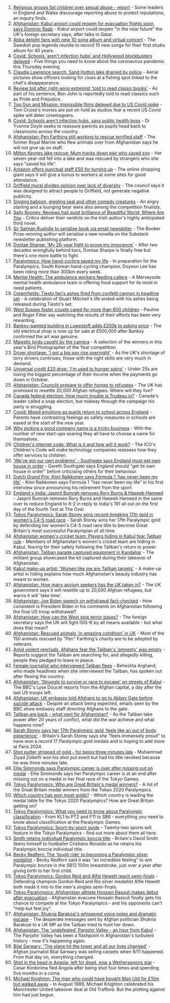 1. [Religious groups fail children over sexual abuse - report](https://www.bbc.co.uk/news/uk-58420270?at_medium=RSS&at_campaign=KARANGA) - Some leaders in England and Wales discourage reporting abuse to protect reputations, an inquiry finds.
2. [Afghanistan: Kabul airport could reopen for evacuation flights soon, says Dominic Raab](https://www.bbc.co.uk/news/uk-58417078?at_medium=RSS&at_campaign=KARANGA) - Kabul airport could reopen "in the near future" the UK's foreign secretary says, after talks in Qatar.
3. [Abba delight fans with new 10-song album and virtual concert](https://www.bbc.co.uk/news/entertainment-arts-58423452?at_medium=RSS&at_campaign=KARANGA) - The Swedish pop legends reunite to record 10 new songs for their first studio album for 40 years.
4. [Covid: Schools 'aren't infection hubs' and Hollywood blockbusters delayed](https://www.bbc.co.uk/news/uk-58423790?at_medium=RSS&at_campaign=KARANGA) - Five things you need to know about the coronavirus pandemic this Thursday evening.
5. [Claudia Lawrence search: Sand Hutton lake drained by police](https://www.bbc.co.uk/news/uk-england-york-north-yorkshire-58420931?at_medium=RSS&at_campaign=KARANGA) - Aerial pictures show officers looking for clues at a fishing spot linked to the chef's disappearance.
6. [Review bid after right-wing extremist 'told to read classic books'](https://www.bbc.co.uk/news/uk-england-leicestershire-58425648?at_medium=RSS&at_campaign=KARANGA) - As part of his sentence, Ben John is reportedly told to read classics such as Pride and Prejudice.
7. [Top Gun and Mission: Impossible films delayed due to US Covid spike](https://www.bbc.co.uk/news/entertainment-arts-58419680?at_medium=RSS&at_campaign=KARANGA) - Tom Cruise's movies are put on hold as studios fear a recent US Covid spike will deter cinemagoers.
8. [Covid: Schools aren't infection hubs, says public health boss](https://www.bbc.co.uk/news/uk-58418767?at_medium=RSS&at_campaign=KARANGA) - Dr Yvonne Doyle seeks to reassure parents as pupils head back to classrooms across the country.
9. [Afghanistan: Pen Farthing still working to rescue terrified staff](https://www.bbc.co.uk/news/uk-england-essex-58420839?at_medium=RSS&at_campaign=KARANGA) - The former Royal Marine who flew animals over from Afghanistan says he will not give up on staff.
10. [Milton Keynes lake rescue: Mum tracks down pair who saved son](https://www.bbc.co.uk/news/uk-england-beds-bucks-herts-58320026?at_medium=RSS&at_campaign=KARANGA) - Her seven-year-old fell into a lake and was rescued by strangers who she says "saved his life".
11. [Amazon offers punctual staff £50 for turning up](https://www.bbc.co.uk/news/business-58414875?at_medium=RSS&at_campaign=KARANGA) - The online shopping giant says it will give a bonus to workers at some sites for good attendance.
12. [Driffield mural divides opinion over lack of diversity](https://www.bbc.co.uk/news/uk-england-humber-58419692?at_medium=RSS&at_campaign=KARANGA) - The council says it was designed to attract people to Driffield, not generate negative publicity.
13. [Singing baboon, giggling seal and other comedy creatures](https://www.bbc.co.uk/news/in-pictures-58402306?at_medium=RSS&at_campaign=KARANGA) - An angry starling and a lounging bear were also among the competition finalists.
14. [Sally Rooney: Reviews hail quiet brilliance of Beautiful World, Where Are You](https://www.bbc.co.uk/news/entertainment-arts-58423253?at_medium=RSS&at_campaign=KARANGA) - Critics deliver their verdicts on the Irish author's highly anticipated third novel.
15. [Sir Salman Rushdie to serialise book via email newsletter](https://www.bbc.co.uk/news/technology-58420242?at_medium=RSS&at_campaign=KARANGA) - The Booker Prize-winning author will serialise a new novella on the Substack newsletter publishing platform.
16. [Dontae Sharpe: 'My 26-year fight to prove my innocence'](https://www.bbc.co.uk/news/world-us-canada-58413322?at_medium=RSS&at_campaign=KARANGA) - After two decades wrongfully behind bars, Dontae Sharpe is finally free but there's one more battle to fight.
17. [Paralympics: How hand-cycling saved my life](https://www.bbc.co.uk/news/disability-58411394?at_medium=RSS&at_campaign=KARANGA) - In preparation for the Paralympics, South Korean hand-cycling champion, Doyeon Lee has been riding more than 300km every week.
18. [Mental Health: The ambulance workers feeding callers](https://www.bbc.co.uk/news/stories-58412481?at_medium=RSS&at_campaign=KARANGA) - A Merseyside mental health ambulance team is offering food support for its most in need patients.
19. [Creamfields: Tiesto fan's ashes fired from confetti cannon in headline set](https://www.bbc.co.uk/news/uk-england-merseyside-58409876?at_medium=RSS&at_campaign=KARANGA) - A celebration of Stuart Mitchell's life ended with his ashes being released during Tiesto's set.
20. [West Sussex foster couple cared for more than 600 children](https://www.bbc.co.uk/news/uk-england-sussex-58412812?at_medium=RSS&at_campaign=KARANGA) - Pauline and Roger Fitter say watching the results of their efforts has been very rewarding.
21. [Banksy-painted building in Lowestoft adds £200k to asking price](https://www.bbc.co.uk/news/uk-england-suffolk-58412561?at_medium=RSS&at_campaign=KARANGA) - The old electrical shop is now up for sale at £500,000 after Banksy confirmed the art was genuine.
22. [Majestic birds caught by the camera](https://www.bbc.co.uk/news/in-pictures-58396228?at_medium=RSS&at_campaign=KARANGA) - A selection of the winners in this year's Bird Photographer of the Year competition.
23. [Driver shortage: 'I got a big pay rise overnight'](https://www.bbc.co.uk/news/business-58394903?at_medium=RSS&at_campaign=KARANGA) - As the UK's shortage of lorry drivers continues, those with the right skills are very much in demand.
24. [Universal credit £20 drop: 'I'm used to hunger pains'](https://www.bbc.co.uk/news/newsbeat-58186978?at_medium=RSS&at_campaign=KARANGA) - Under 25s are losing the biggest percentage of their income when the payments go down in October.
25. [Afghanistan: Councils prepare to offer homes to refugees](https://www.bbc.co.uk/news/uk-politics-58426788?at_medium=RSS&at_campaign=KARANGA) - The UK has promised to resettle 20,000 Afghan refugees. Where will they live?
26. [Canada federal election: How much trouble is Trudeau in?](https://www.bbc.co.uk/news/world-us-canada-58389802?at_medium=RSS&at_campaign=KARANGA) - Canada's leader called a snap election, but midway through the campaign his party is struggling.
27. [Covid: Mixed emotions as pupils return to school across England](https://www.bbc.co.uk/news/education-58394420?at_medium=RSS&at_campaign=KARANGA) - Parents have contrasting feelings as safety measures in schools are eased at the start of the new year.
28. [Why picking a good company name is a tricky business](https://www.bbc.co.uk/news/business-58395924?at_medium=RSS&at_campaign=KARANGA) - With the number of new start-ups soaring they all have to choose a name for themselves.
29. [Children's internet code: What is it and how will it work?](https://www.bbc.co.uk/news/technology-58396004?at_medium=RSS&at_campaign=KARANGA) - The ICO's Children's Code will make technology companies reassess how they offer services to children.
30. ['We've got our own problems' - Southgate says England must get own house in order](https://www.bbc.co.uk/sport/football/58418699?at_medium=RSS&at_campaign=KARANGA) - Gareth Southgate says England should "get its own house in order" before criticising others for their behaviour.
31. [Dutch Grand Prix: Kimi Raikkonen says Formula 1 'has never been my life'](https://www.bbc.co.uk/sport/formula1/58371856?at_medium=RSS&at_campaign=KARANGA) - Kimi Raikkonen says Formula 1 "has never been my life" in his first interview since announcing his retirement from the sport.
32. [England v India: Jasprit Bumrah removes Rory Burns & Haseeb Hameed](https://www.bbc.co.uk/sport/av/cricket/58428036?at_medium=RSS&at_campaign=KARANGA) - Jasprit Bumrah removes Rory Burns and Haseeb Hameed in the same over to reduce England to 6-2 in reply to India's 191 all out on the first day of the fourth Test at The Oval.
33. [Tokyo Paralympics: Sarah Storey wins record-breaking 17th gold in women's C4-5 road race](https://www.bbc.co.uk/sport/av/disability-sport/58419399?at_medium=RSS&at_campaign=KARANGA) - Sarah Storey wins her 17th Paralympic gold by defending her women's C4-5 road race title to become Great Britain's most successful Paralympian of all time.
34. [Afghanistan women's cricket team: Players hiding in Kabul fear Taliban rule](https://www.bbc.co.uk/sport/cricket/58396310?at_medium=RSS&at_campaign=KARANGA) - Members of Afghanistan's women's cricket team are hiding in Kabul, fearing for their safety following the Taliban's return to power.
35. [Afghanistan: Taliban parade captured equipment in Kandahar](https://www.bbc.co.uk/news/world-asia-58413817?at_medium=RSS&at_campaign=KARANGA) - The militant group showcased the kit captured during their takeover of Afghanistan.
36. [Kabul make-up artist: 'Women like me are Taliban targets'](https://www.bbc.co.uk/news/stories-58388333?at_medium=RSS&at_campaign=KARANGA) - A make-up artist in hiding explains how much Afghanistan's beauty industry has meant to women.
37. [Afghanistan: How many asylum seekers has the UK taken in?](https://www.bbc.co.uk/news/uk-58245684?at_medium=RSS&at_campaign=KARANGA) - The UK government says it will resettle up to 20,000 Afghan refugees, but warns it will 'take time'.
38. [Afghanistan: Joe Biden speech on withdrawal fact-checked](https://www.bbc.co.uk/news/58412530?at_medium=RSS&at_campaign=KARANGA) - How consistent is President Biden in his comments on Afghanistan following the final US troop withdrawal?
39. [Afghanistan: How can the West stop terror bases?](https://www.bbc.co.uk/news/uk-58395371?at_medium=RSS&at_campaign=KARANGA) - The foreign secretary says the UK will fight ISIS-K by all means available - but what does that mean?
40. [Afghanistan: Rescued animals 'in amazing condition' in UK](https://www.bbc.co.uk/news/uk-england-essex-58409613?at_medium=RSS&at_campaign=KARANGA) - Most of the 150 animals rescued by "Pen" Farthing's charity are to be adopted by veterans.
41. [Amid violent reprisals, Afghans fear the Taliban's 'amnesty' was empty](https://www.bbc.co.uk/news/world-asia-58395954?at_medium=RSS&at_campaign=KARANGA) - Reports suggest the Taliban are searching for, and allegedly killing, people they pledged to leave in peace.
42. [Female journalist who interviewed Taliban flees](https://www.bbc.co.uk/news/world-58401364?at_medium=RSS&at_campaign=KARANGA) - Beheshta Arghand, who made headlines when she interviewed the Taliban, has spoken out after fleeing the country.
43. [Afghanistan: 'Struggle to survive or race to escape' on streets of Kabul](https://www.bbc.co.uk/news/world-asia-58393245?at_medium=RSS&at_campaign=KARANGA) - The BBC's Lyse Doucet reports from the Afghan capital, a day after the last US troops left.
44. [Afghanistan: UK embassy told Afghans to go to Abbey Gate before suicide attack](https://www.bbc.co.uk/news/uk-58403047?at_medium=RSS&at_campaign=KARANGA) - Despite an attack being expected, emails seen by the BBC show embassy staff directing Afghans to the gate.
45. [Taliban are back - what next for Afghanistan?](https://www.bbc.co.uk/news/world-asia-49192495?at_medium=RSS&at_campaign=KARANGA) - As the Taliban take power after 20 years of conflict, what did the war achieve and what happens now?
46. [Sarah Storey says her 17th Paralympic gold 'feels like an out of body experience'](https://www.bbc.co.uk/sport/disability-sport/58418157?at_medium=RSS&at_campaign=KARANGA) - Britain's Sarah Storey says she "feels immensely proud" to have won a record 17 Paralympic gold medals and is hoping to add more at Paris 2024.
47. [Shot putter stripped of gold - for being three minutes late](https://www.bbc.co.uk/news/world-asia-58405211?at_medium=RSS&at_campaign=KARANGA) - Muhammad Ziyad Zolkefli won his shot put event but had his title revoked because he was three minutes late.
48. [Ellie Simmonds says Paralympic career is over after missing out on medal](https://www.bbc.co.uk/sport/disability-sport/58419571?at_medium=RSS&at_campaign=KARANGA) - Ellie Simmonds says her Paralympic career is at an end after missing out on a medal in her final race of the Tokyo Games.
49. [Tokyo Paralympics: Who are Great Britain's medal winners?](https://www.bbc.co.uk/sport/disability-sport/58267875?at_medium=RSS&at_campaign=KARANGA) - A list of the Great Britain medal winners from the Tokyo 2020 Paralympics.
50. [Which country has won most golds?](https://www.bbc.co.uk/sport/disability-sport/58267874?at_medium=RSS&at_campaign=KARANGA) - Which country is leading the medal table for the Tokyo 2020 Paralympics? How are Great Britain getting on?
51. [Tokyo Paralympics: What you need to know about Paralympic classification](https://www.bbc.co.uk/sport/disability-sport/57396986?at_medium=RSS&at_campaign=KARANGA) - From KL1 to PT2 and F11 to SB6 - everything you need to know about classification at the Paralympic Games.
52. [Tokyo Paralympics: Sport-by-sport guide](https://www.bbc.co.uk/sport/disability-sport/58228171?at_medium=RSS&at_campaign=KARANGA) - Twenty-two sports will feature in the Tokyo Paralympics - find out more about them all here.
53. [Smith retains individual Paralympic boccia title](https://www.bbc.co.uk/sport/disability-sport/58405624?at_medium=RSS&at_campaign=KARANGA) - Britain's David Smith likens himself to footballer Cristiano Ronaldo as he retains his Paralympic boccia individual title.
54. [Becky Redfern: The 'tough ride' to becoming a Paralympic silver medallist](https://www.bbc.co.uk/sport/disability-sport/58411534?at_medium=RSS&at_campaign=KARANGA) - Becky Redfern said it was "an incredible feeling" to win Paralympic bronze in the SB13 100m breaststroke, just over a year after giving birth to her first child.
55. [Tokyo Paralympics: Gordon Reid and Alfie Hewett reach semi-finals](https://www.bbc.co.uk/sport/disability-sport/58405628?at_medium=RSS&at_campaign=KARANGA) - Defending champion Gordon Reid and Rio silver medallist Alfie Hewett both made it into to the men's singles semi-finals.
56. [Tokyo Paralympics: Afghanistan athlete Hossain Rasouli makes debut after evacuation](https://www.bbc.co.uk/sport/disability-sport/58394964?at_medium=RSS&at_campaign=KARANGA) - Afghanistan evacuee Hossain Rasouli finally gets his chance to compete at the Tokyo Paralympics - and his opponents can't "help but feel joy".
57. [Afghanistan: Shukria Barakzai's whispered voice notes and dramatic escape](https://www.bbc.co.uk/news/world-asia-58345901?at_medium=RSS&at_campaign=KARANGA) - The desperate messages sent by Afghan politician Shukria Barakzai to a UK MP as the Taliban tried to hunt her down.
58. [Afghanistan: The 'undefeated' Panjshir Valley - an hour from Kabul](https://www.bbc.co.uk/news/world-asia-58329527?at_medium=RSS&at_campaign=KARANGA) - The Panjshir Valley has been a flashpoint in Afghanistan's turbulent history - now it's happening again.
59. [Bilal Sarwary: 'The plane hit the tower and all our lives changed'](https://www.bbc.co.uk/news/world-south-asia-58071592?at_medium=RSS&at_campaign=KARANGA) - Afghan journalist Bilal Sarwary was selling carpets when 9/11 happened. From that day on, everything changed.
60. [Shot in the head in Angola, left for dead, now a Wetherspoons star](https://www.bbc.co.uk/news/uk-58266180?at_medium=RSS&at_campaign=KARANGA) - Cesar Kimbirima fled Angola after being shot four times and spending five months in a coma.
61. [Michael Knighton: The man who could have bought Man Utd for £10m but walked away](https://www.bbc.co.uk/sport/football/58233755?at_medium=RSS&at_campaign=KARANGA) - In August 1989, Michael Knighton celebrated his Manchester United takeover deal at Old Trafford. But the plotting against him had just begun.
